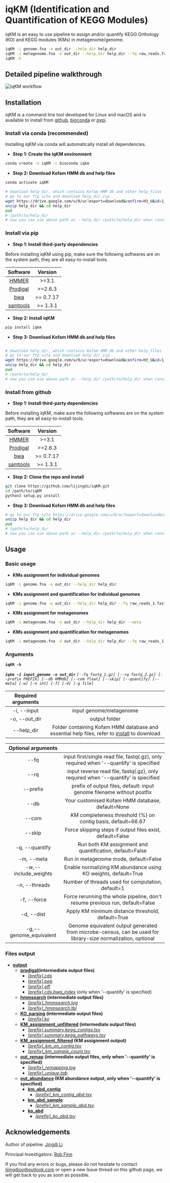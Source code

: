# iqKM (Identification and Quantification of KEGG Modules)

iqKM is an easy to use pipeline to assign and/or quantify KEGG Orthology (KO) and KEGG modules (KMs) in metagenome/genome.

```bash
iqKM -i genome.fna -o out_dir --help_dir help_dir
iqKM -i metagenome.fna -o out_dir --help_dir help_dir --fq raw_reads.fastq(.gz) --meta --quantify
iqKM -h
```

## Detailed pipeline walkthrough

![iqKM workflow](https://github.com/lijingdi/iqKM/blob/master/iqkm_workflow.jpg)

## Installation

iqKM is a command line tool developed for Linux and macOS and is available to install from [github](https://github.com/lijingdi/iqKM), [bioconda](https://anaconda.org/bioconda/iqkm) or [pypi](https://pypi.org/project/iqkm/).


### Install via conda (recommended)

Installing iqKM via conda will automatically install all dependencies. 

* **Step 1: Create the iqKM environment**
```bash
conda create -n iqKM -c bioconda iqkm
```

* **Step 2: Download Kofam HMM db and help files**
```bash
conda activate iqKM

# download help_dir, which contains Kofam HMM db and other help_files
# go to our ftp site and download help_dir.zip
wget https://drive.google.com/u/0/uc?export=download&confirm=H3_U&id=1_Kxhox_hqrs7c_fVD8LC8mbwf4vp0ehX
unzip help_dir && cd help_dir
pwd
# /path/to/help_dir
# now you can use above path as --help_dir /path/to/help_dir when running iqkm


```

### Install via pip
* **Step 1: Install third-party dependencies**

Before installing iqKM using pip, make sure the following softwares are on the system path, they are all easy-to-install tools. 

|    Software     | Version  |
|:---------------:|:---------------:| 
| [HMMER](http://hmmer.org/documentation.html) | >=3.1 |
| [Prodigal](https://github.com/hyattpd/Prodigal) | >=2.6.3 | 
| [bwa](https://github.com/lh3/bwa) | >= 0.7.17 |
| [samtools](http://www.htslib.org/download/) |  >= 1.3.1 | 


* **Step 2: Install iqKM**
```bash
pip install iqkm
```

* **Step 3: Download Kofam HMM db and help files**
```bash

# download help_dir, which contains Kofam HMM db and other help_files
# go to our ftp site and download help_dir.zip
wget https://drive.google.com/u/0/uc?export=download&confirm=H3_U&id=1_Kxhox_hqrs7c_fVD8LC8mbwf4vp0ehX
unzip help_dir && cd help_dir
pwd
# /path/to/help_dir
# now you can use above path as --help_dir /path/to/help_dir when running iqkm

```


### Install from github
* **Step 1: Install third-party dependencies**

Before installing iqKM, make sure the following softwares are on the system path, they are all easy-to-install tools. 

|    Software     | Version  | 
|:---------------:|:---------------:|
| [HMMER](http://hmmer.org/documentation.html) | >=3.1 | 
| [Prodigal](https://github.com/hyattpd/Prodigal) | >=2.6.3 |
| [bwa](https://github.com/lh3/bwa) | >= 0.7.17 | 
| [samtools](http://www.htslib.org/download/) |  >= 1.3.1 | 


* **Step 2: Clone the repo and install**
```bash
git clone https://github.com/lijingdi/iqKM.git
cd /path/to/iqKM
python3 setup.py install
```

* **Step 3: Download Kofam HMM db and help files**
```bash
# go to our ftp site https://drive.google.com/u/0/uc?export=download&confirm=H3_U&id=1_Kxhox_hqrs7c_fVD8LC8mbwf4vp0ehX and download help_dir.zip
unzip help_dir && cd help_dir
pwd
# /path/to/help_dir
# now you can use above path as --help_dir /path/to/help_dir when running iqkm
```



## Usage
### Basic usage
* **KMs assignment for individual genomes**
```bash
iqKM -i genome.fna -o out_dir --help_dir help_dir
```
* **KMs assignment and quantification for individual genomes**
```bash
iqKM -i genome.fna -o out_dir --help_dir help_dir --fq raw_reads_1.fastq(.gz) --rq raw_reads_2.fastq(.gz) --quantify
```

* **KMs assignment for metagenomes**
```bash
iqKM -i metagenome.fna -o out_dir --help_dir help_dir --meta
```
* **KMs assignment and quantification for metagenomes**
```bash
iqKM -i metagenome.fna -o out_dir --help_dir help_dir --fq raw_reads_1.fastq(.gz) --rq raw_reads_2.fastq(.gz) --meta --quantify
```

### Arguments

**`iqKM -h`**

***`iqkm -i input_genome -o out_dir`*** 
*`[--fq fastq_1.gz] [--rq fastq_2.gz] [--prefix PREFIX] [--db HMMdb] [--com float] [--skip] [--quantify] [--meta] [-w] [-n int] [-f] [-d] [-g file]`*


| Required arguments        |     |
|:---------------:|:---------------:|
| -i, --input | input genome/metagenome |
| -o, --out_dir | output folder |
| --help_dir | Folder containing Kofam HMM database and essential help files, refer to [install](https://github.com/lijingdi/iqKM#installation) to download |


| Optional arguments         |     |
|:---------------:|:---------------:|
| --fq | input first/single read file, fastq(.gz), only required when '--quantify' is specified|
| --rq | input reverse read file, fastq(.gz), only required when '--quantify' is specified|
| --prefix | prefix of output files, default: input genome filename without postfix|
| --db | Your customised Kofam HMM database, default=None |
| --com | KM completeness threshold (%) on contig basis, default=66.67 |
| --skip | Force skipping steps if output files exist, default=False |
| -q, --quantify | Run both KM assignment and quantification, default=False |
| -m, --meta | Run in metagenome mode, default=False |
| -w,--include_weights | Enable normalizing KM abundance using KO weights, default=True |
| -n, --threads | Number of threads used for computation, default=1 |
| -f, --force | Force rerunning the whole pipeline, don't resume previous run, default=False |
| -d, --dist | Apply KM minimum distance threshold, default=True |
| -g,--genome_equivalent | Genome equivalent output generated from microbe-census, can be used for library-size normalization, optional |

### Files output
* **[output](https://github.com/lijingdi/iqKM/blob/master/tests/output)**
    * **[prodigal](https://github.com/lijingdi/iqKM/blob/master/tests/output/prodigal)(intermediate output files)** 
        * *[[prefix].cds](https://github.com/lijingdi/iqKM/blob/master/tests/output/prodigal/example.cds)*
        * *[[prefix].pep](https://github.com/lijingdi/iqKM/blob/master/tests/output/prodigal/example.pep)*
        * *[[prefix].gff](https://github.com/lijingdi/iqKM/blob/master/tests/output/prodigal/example.gff)*
        * *[[prefix].cds.bwa_index](https://github.com/lijingdi/iqKM/blob/master/tests/output/prodigal)* (only when '--quantify' is specified)
    * **[hmmsearch](https://github.com/lijingdi/iqKM/blob/master/tests/output/hmmsearch) (intermediate output files)**
        * *[[prefix]_hmmsearch.log](https://github.com/lijingdi/iqKM/blob/master/tests/output/hmmsearch/example_hmmsearch.log)*
        * *[[prefix]_hmmsearch.tbl](https://github.com/lijingdi/iqKM/blob/master/tests/output/hmmsearch/example_hmmsearch.tbl)*
    * **[KO_parsing](https://github.com/lijingdi/iqKM/blob/master/tests/output/KO_parsing) (intermediate output files)**
        * *[[prefix].ko](https://github.com/lijingdi/iqKM/blob/master/tests/output/KO_parsing/example.ko)*
    * **[KM_assignment_unfiltered](https://github.com/lijingdi/iqKM/blob/master/tests/output/KM_assignment_unfiltered) (intermediate output files)**
        * *[[prefix].summary.kegg_contigs.tsv](https://github.com/lijingdi/iqKM/blob/master/tests/output/KM_assignment_unfiltered/example.summary.kegg_contigs.tsv)*
        * *[[prefix].summary.kegg_pathways.tsv](https://github.com/lijingdi/iqKM/blob/master/tests/output/KM_assignment_unfiltered/example.summary.kegg_pathways.tsv)*
    * **[KM_assignment_filtered](https://github.com/lijingdi/iqKM/blob/master/tests/output/KM_assignment_filtered) (KM assignment output)**
        * *[[prefix]_km_on_contig.tsv](https://github.com/lijingdi/iqKM/blob/master/tests/output/KM_assignment_filtered/example_km_on_contig.tsv)*
        * *[[prefix]_km_sample_count.tsv](https://github.com/lijingdi/iqKM/blob/master/tests/output/KM_assignment_filtered/example_km_sample_count.tsv)*
    * **[out_remap](https://github.com/lijingdi/iqKM/blob/master/tests/output/out_remap) (intermediate output files, only when '--quantify' is specified)**
        * *[[prefix]_remapping.log](https://github.com/lijingdi/iqKM/blob/master/tests/output/out_remap/example_remapping.log)*
        * *[[prefix]_unique.tab](https://github.com/lijingdi/iqKM/blob/master/tests/output/out_remap/example_unique.tab)*
    * **[out_abundance](https://github.com/lijingdi/iqKM/tree/master/tests/output/out_abundance) (KM abundance output, only when '--quantify' is specified)**
        * **[km_abd_contig](https://github.com/lijingdi/iqKM/tree/master/tests/output/out_abundance/km_abd_contig)**
           * *[[prefix]_km_contig_abd.tsv](https://github.com/lijingdi/iqKM/blob/master/tests/output/out_abundance/km_abd_contig/example_km_contig_abd.tsv)*
        * **[km_abd_sample](https://github.com/lijingdi/iqKM/tree/master/tests/output/out_abundance/km_abd_sample)**
           * *[[prefix]_km_sample_abd.tsv](https://github.com/lijingdi/iqKM/blob/master/tests/output/out_abundance/km_abd_sample/example_km_sample_abd.tsv)*
        * **[ko_abd](https://github.com/lijingdi/iqKM/tree/master/tests/output/out_abundance/ko_abd)**
           * *[[prefix]_ko_abd.tsv](https://github.com/lijingdi/iqKM/blob/master/tests/output/out_abundance/ko_abd/example_ko_abd.tsv)*


## Acknowledgements
Author of pipeline: [Jingdi Li](https://github.com/lijingdi/)

Principal Investigators: [Rob Finn](https://www.ebi.ac.uk/about/people/rob-finn)

If you find any errors or bugs, please do not hesitate to contact lijingdioo@outlook.com or open a new Issue thread on this github page, we will get back to you as soon as possible.
